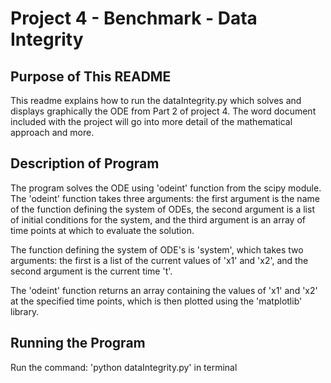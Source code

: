 # Project 4 - Benchmark - Data Integrity

## Purpose of This README

This readme explains how to run the dataIntegrity.py which solves
and displays graphically the ODE from Part 2 of project 4. The word 
document included with the project will go into more detail of the
mathematical approach and more.

## Description of Program

The program solves the ODE using 'odeint' function from the scipy
module. The 'odeint' function takes three arguments: the first
argument is the name of the function defining the system of ODEs, the
second argument is a list of initial conditions for the system, and 
the third argument is an array of time points at which to evaluate 
the solution.

The function defining the system of ODE's is 'system', which takes
two arguments: the first is a list of the current values of 'x1' and
'x2', and the second argument is the current time 't'.

The 'odeint' function returns an array containing the values of 'x1'
and 'x2' at the specified time points, which is then plotted using
the 'matplotlib' library. 


## Running the Program

Run the command: 'python dataIntegrity.py' in terminal



